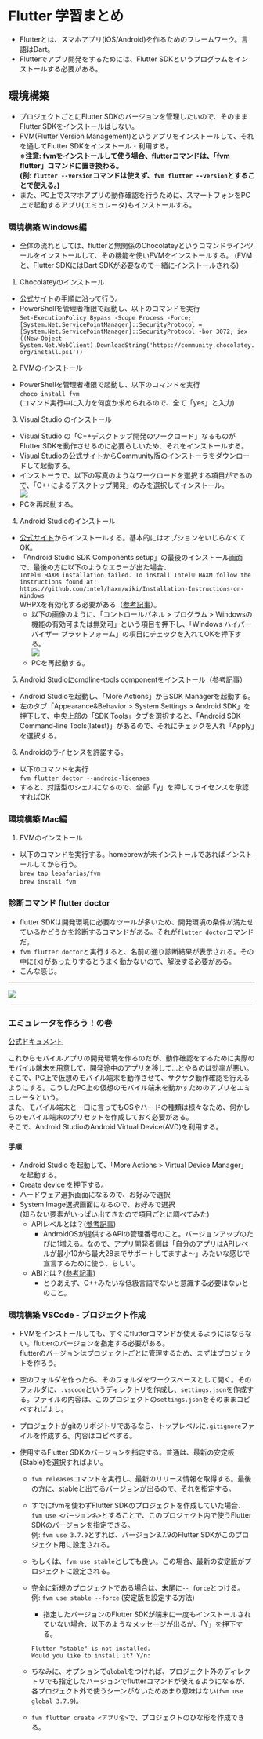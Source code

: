 # Flutter 学習まとめ

- Flutterとは、スマホアプリ(iOS/Android)を作るためのフレームワーク。言語はDart。
- Flutterでアプリ開発をするためには、Flutter SDKというプログラムをインストールする必要がある。

## 環境構築

- プロジェクトごとにFlutter SDKのバージョンを管理したいので、そのままFlutter SDKをインストールはしない。
- FVM(Flutter Version Management)というアプリをインストールして、それを通してFlutter SDKをインストール・利用する。  
**※注意: fvmをインストールして使う場合、flutterコマンドは、「fvm flutter」コマンドに置き換わる。**  
**(例: `flutter --version`コマンドは使えず、`fvm flutter --version`とすることで使える。)**
- また、PC上でスマホアプリの動作確認を行うために、スマートフォンをPC上で起動するアプリ(エミュレータ)もインストールする。

### 環境構築 Windows編

- 全体の流れとしては、flutterと無関係のChocolateyというコマンドラインツールをインストールして、その機能を使いFVMをインストールする。
(FVMと、Flutter SDKにはDart SDKが必要なので一緒にインストールされる)

1. Chocolateyのインストール
  - [公式サイト](https://chocolatey.org/install#individual)の手順に沿って行う。
  - PowerShellを管理者権限で起動し、以下のコマンドを実行  
  `Set-ExecutionPolicy Bypass -Scope Process -Force; [System.Net.ServicePointManager]::SecurityProtocol = [System.Net.ServicePointManager]::SecurityProtocol -bor 3072; iex ((New-Object System.Net.WebClient).DownloadString('https://community.chocolatey.org/install.ps1'))`
2. FVMのインストール
  - PowerShellを管理者権限で起動し、以下のコマンドを実行  
  `choco install fvm`  
  (コマンド実行中に入力を何度か求められるので、全て「yes」と入力)
3. Visual Studio のインストール
  - Visual Studio の「C++デスクトップ開発のワークロード」なるものがFlutter SDKを動作させるのに必要らしいため、それをインストールする。
  - [Visual Studioの公式サイト](https://visualstudio.microsoft.com/ja/downloads/)からCommunity版のインストーラをダウンロードして起動する。
  - インストーラで、以下の写真のようなワークロードを選択する項目がでるので、「C++によるデスクトップ開発」のみを選択してインストール。  
  ![](./README/1.png)
  - PCを再起動する。
4. Android Studioのインストール
  - [公式サイト](https://developer.android.com/studio)からインストールする。基本的にはオプションをいじらなくてOK。
  - 「Android Studio SDK Components setup」の最後のインストール画面で、最後の方に以下のようなエラーが出た場合、  
  `Intel® HAXM installation failed. To install Intel® HAXM follow the instructions found at: https://github.com/intel/haxm/wiki/Installation-Instructions-on-Windows`  
  WHPXを有効化する必要がある（[参考記事](https://qiita.com/rice_rice_rice/items/c00f1338b173a149fb28)）。
    - 以下の画像のように、「コントロールパネル > プログラム > Windowsの機能の有効可または無効可」という項目を押下し、「Windows ハイパーバイザー プラットフォーム」の項目にチェックを入れてOKを押下する。  
    ![](./README/2.png)
    - PCを再起動する。
5. Android Studioにcmdline-tools componentをインストール（[参考記事](https://zenn.dev/imasaka0909/articles/00ebfaf74f9cea)）
  - Android Studioを起動し、「More Actions」からSDK Managerを起動する。
  - 左のタブ「Appearance&Behavior > System Settings > Android SDK」を押下して、中央上部の「SDK Tools」タブを選択すると、「Android SDK Command-line Tools(latest)」があるので、それにチェックを入れ「Apply」を選択する。
6. Androidのライセンスを許諾する。
  - 以下のコマンドを実行  
  `fvm flutter doctor --android-licenses`
  - すると、対話型のシェルになるので、全部「y」を押してライセンスを承認すればOK


### 環境構築 Mac編

1. FVMのインストール
  - 以下のコマンドを実行する。homebrewが未インストールであればインストールしてから行う。  
  `brew tap leoafarias/fvm`  
  `brew install fvm`  

### 診断コマンド flutter doctor

- flutter SDKは開発環境に必要なツールが多いため、開発環境の条件が満たせているかどうかを診断するコマンドがある。それが`flutter doctor`コマンドだ。
- `fvm flutter doctor`と実行すると、名前の通り診断結果が表示される。その中に`[X]`があったりするとうまく動かないので、解決する必要がある。
- こんな感じ。
---
![](./README/3.png)

---

### エミュレータを作ろう！の巻

[公式ドキュメント](https://developer.android.com/studio/run/managing-avds?hl=ja)

これからモバイルアプリの開発環境を作るのだが、動作確認をするために実際のモバイル端末を用意して、開発途中のアプリを移して...とやるのは効率が悪い。  
そこで、PC上で仮想のモバイル端末を動作させて、サクサク動作確認を行えるようにする。こうしたPC上の仮想のモバイル端末を動かすためのアプリをエミュレータという。  
また、モバイル端末と一口に言ってもOSやハードの種類は様々なため、何かしらのモバイル端末のプリセットを作成しておく必要がある。  
そこで、Android StudioのAndroid Virtual Device(AVD)を利用する。

#### 手順

- Android Studio を起動して、「More Actions > Virtual Device Manager」 を起動する。
- Create device を押下する。
- ハードウェア選択画面になるので、お好みで選択
- System Image選択画面になるので、お好みで選択  
(知らない要素がいっぱい出てきたので項目ごとに調べてみた)
  - APIレベルとは？([参考記事](https://ekulabo.com/unity-android-api-level))
    - AndroidOSが提供するAPIの管理番号のこと。バージョンアップのたびに1増える。なので、アプリ開発者側は「自分のアプリはAPIレベルが最小10から最大28までサポートしてますよ～」みたいな感じで宣言するために使う、らしい。
  - ABIとは？([参考記事](https://backport.net/blog/2017/06/23/android_abi/#:~:text=ABI%20%E3%81%AF%E3%80%81%E3%82%A2%E3%83%97%E3%83%AA%E3%82%B1%E3%83%BC%E3%82%B7%E3%83%A7%E3%83%B3%E3%81%AE%E3%83%9E%E3%82%B7%E3%83%B3,%E6%8C%87%E5%AE%9A%E3%81%99%E3%82%8B%E5%BF%85%E8%A6%81%E3%81%8C%E3%81%82%E3%82%8A%E3%81%BE%E3%81%99%E3%80%82))
    - とりあえず、C++みたいな低級言語でないと意識する必要はないとのこと。

### 環境構築 VSCode - プロジェクト作成

- FVMをインストールしても、すぐにflutterコマンドが使えるようにはならない。flutterのバージョンを指定する必要がある。  
flutterのバージョンはプロジェクトごとに管理するため、まずはプロジェクトを作ろう。

- 空のフォルダを作ったら、そのフォルダをワークスペースとして開く。そのフォルダに、`.vscode`というディレクトリを作成し、`settings.json`を作成する。ファイルの内容は、このプロジェクトの`settings.json`をそのままコピペすればよし。

- プロジェクトがgitのリポジトリであるなら、トップレベルに`.gitignore`ファイルを作成する。内容はコピペする。

- 使用するFlutter SDKのバージョンを指定する。普通は、最新の安定板(Stable)を選択すればよい。
  - `fvm releases`コマンドを実行し、最新のリリース情報を取得する。最後の方に、stableと出てるバージョンが出るので、それを指定する。
  - すでにfvmを使わずFlutter SDKのプロジェクトを作成していた場合、`fvm use <バージョン名>`とすることで、このプロジェクト内で使うFlutter SDKのバージョンを指定できる。  
  例: `fvm use 3.7.9`とすれば、バージョン3.7.9のFlutter SDKがこのプロジェクト用に設定される。
  - もしくは、`fvm use stable`としても良い。この場合、最新の安定版がプロジェクトに設定される。

  - 完全に新規のプロジェクトである場合は、末尾に`-- force`とつける。  
  例: `fvm use stable --force` (安定版を設定する方法)

    - 指定したバージョンのFlutter SDKが端末に一度もインストールされていない場合、以下のようなメッセージが出るが、「Y」を押下する。  
    ```
    Flutter "stable" is not installed.
    Would you like to install it? Y/n:
    ```

  - ちなみに、オプションで`global`をつければ、プロジェクト外のディレクトリでも指定したバージョンでflutterコマンドが使えるようになるが、各プロジェクト外で使うシーンがないためあまり意味はない(`fvm use global 3.7.9`)。

  - `fvm flutter create <アプリ名>`で、プロジェクトのひな形を作成できる。
